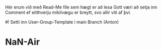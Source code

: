 Hér erum við með Read-Me file sem hægt er að lesa 
Gott væri að setja inn Comment ef eitthverju mikilvægu er breytt, svo allir viti af því.

#! Setti inn User-Group-Template í main Branch (Anton)

# NaN-Air

